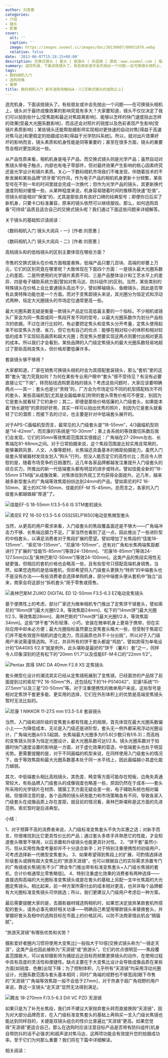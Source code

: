 ```yaml
---
author: 刘恩惠
categories:
- 介绍
- 镜头
- 影像
cover:
  alt: ''
  caption: ''
  image: https://images.soomal.cc/images/doc/20130607/00031876.webp
  relative: false
date: '2013-06-07T15:28:15+08:00'
description: 交换式镜头 | 套头 | 旅游头 | 天涯镜 | 源自：www.soomal.com | 版权：原创 |  平均/总评分：09.18/202
summary: 选完机身，下面该挑镜头了。有些朋友或许会先抛出一个问题――在可换镜头相机上，镜头对于最终成像效果的影响究竟有多大？大家要知道，镜头不仅仅决定了我们可以拍到些什么、能够以怎样的快门速度拍出怎样的效果，而且还会对照片的锐度以及色彩表现产生影响……
tags:
- 数码相机入门
- 选购攻略
- 推荐
title: 数码相机入门 新手选购攻略Q&A・八[交换式镜头的选购之上]
---
```


选完机身，下面该挑镜头了。有些朋友或许会先抛出一个问题――在可换镜头相机上，镜头对于最终成像效果的影响究竟有多大？大家要知道，镜头不仅仅决定了我们可以拍到些什么[受焦距和最近对焦距离影响]、能够以怎样的快门速度拍出怎样的效果[受最大光圈系数影响]，而且还会对照片的锐度以及色彩表现产生影响[受镜片素质影响]；某些镜头还能帮助摄影师实现相对更快速的自动对焦[得益于高速对焦马达]和更稳定的拍摄成功率[得益于光学防抖系统]。所以，就对出片效果好坏的影响而言，镜头素质和机身性能是同等重要的；甚至在很多方面，镜头的重要性会相对更加突出一些。

从产品性质来看，相机机身是电子产品，而交换式镜头则是光学产品；虽然自动对焦镜头带电子触点，内部也有电子零部件，但对最终效果产生影响的核心因素终究还是光学设计和镜片素质。关心一下数码相机市场我们不难发现，伴随着技术的不断发展和某些品牌“挤牙膏”的作风，作为电子产品的相机机身更新十分频繁，某些型号在不到一年的时间里就会完成一次换代；但作为光学产品的镜头，其更新换代速度则相对缓慢一些。从某种程度来说，机身容易随着时间的推移而快速“贬值”，但镜头却是相对“保值”的，尤其是那些具有良好口碑的经典型号；即便你日后买了新机身，只要卡口标准兼容，原来的镜头依然可以继续服役。那么，如何选购具备“可持续”品质且适合自己的交换式镜头呢？我们通过下面这些问题来详细解答。

关于镜头的基础知识请阅读：


《数码相机入门 镜头大阅兵・一》[作者:刘恩惠 ]

《数码相机入门 镜头大阅兵・二》[作者:刘恩惠 ]



高档镜头和的低档镜头的区别主要体现在哪些方面？

市售的交换式镜头在价格方面相差悬殊，低端产品只要几百块、高端的却要上万元，它们的区别究竟在哪里呢？大致体现在下面四个方面：一是镜头最大光圈系数上的差距、二是所使用的光学镜片素质不同、三是产品整体设计和工艺水平上的差异、四是电子辅助系统方面[譬如对焦马达、防抖组件]的区别。当然，某些类别的特殊镜头在价格上会比普通镜头高出不少，譬如移轴镜头、鱼眼镜头，因此是否带有此类特殊功能也是一个方面。而对于变焦距镜头来说，其光圈分为恒定式和浮动式两种，恒定大光圈镜头的市场定位通常更高一些。

最大光圈系数无疑是衡量一款镜头产品定位高低最主要的一个指标。不少相机或镜头厂家会为同一焦距或同一焦段开发不同的型号，以最大光圈系数作为划分产品档次的依据。不过在进行比较时，有必要把定焦头和变焦头分开考量，定焦头使用起来不如变焦头方便、省力，但它也有自己的优点：能够在相对较小的体积和相对较低的成本下实现较高画质和超大光圈；而变焦头想要实现这两点则要付出相对更高的成本。所以我们才会看到，某些品牌的入门级定焦镜头的最大光圈系数轻易地超过了那些高档变焦头，但价格却要低廉许多。

套装镜头够不够用？

大家都知道，厂家在销售可换镜头相机时会为其搭配套装镜头，那么“套机”里的这颗“套头”能力究竟如何？为何在某些专业用户眼中“套头”很不受待见？有没有必要直接让它“下岗”，转而贴钱选购更高档的镜头？考虑这些问题时，大家应该要明确两点――其一：套头也是分“贵贱”的，厂方会为市场定位不同的机型搭配档次不同的套头，某些高端机型[尤其是全画幅单反]附带的套头零售价格可不便宜，别因为它是套头就看轻了它的身价；其二，即便是那些价格低廉的入门级套头，如果能本着“扬长避短”的原则好好用，其实一样可以拍出优秀的照片，别因为它是套头就看轻了它的潜质；而接下去的讨论，也主要是针对中低端套头展开的。

对于APS-C画幅机型而言，最常见的入门级套头是“18-55mm”，4/3画幅机型则是“14-42mm”，而尼康的1系统是“10-30mm”；乘上各系统的等效裁切系数后我们会发现，它们的35mm等效焦距范围其实很接近：广角端在27-29mm左右、长焦端在81-88mm之间。对于日常拍摄来说，这个焦段范围是比较实用且常用的，能够兼顾风景、人文、人像等题材，长焦端还具备基本的微距拍摄能力。虽然入门级套头常被器材发烧友划入“狗头”行列，但没人能否定它的高性价比；而且令人欣慰的是，随着市场竞争的日趋激烈，近几年各家品牌都越发注重提升入门级套头的综合实力，所推出的新一代低端套头都有明显的进步或特点。譬如佳能全新的“18-55mm STM版”从成像效果、对焦体验到外观工艺均获得全面提升。近几年，越来越多新型套头的广角端等效焦距纷纷达到24mm的产品，譬如索尼的PZ 16-50mm、富士的XC16-50mm、佳能的EF-M 15-45mm。总而言之，各家的入门级套头都越做越“厚道”了。

![佳能EF-S 18-55mm f/3.5-5.6 IS STM套机镜头](https://images.soomal.cc/images/doc/20130607/00031877.webp)




![索尼E PZ 16-50 f/3.5-5.6 OSS[SELP1650]电动变焦微型套头](https://images.soomal.cc/images/doc/20130607/00031878.webp)





当然，从更高的用户需求来看，入门级套头的焦段覆盖面还是不够大――广角端冲击力不够、长焦端远摄力不足。厂家当然也看到了这一点，因此推出了一些进阶型的中档套头，以满足消费者对于焦段扩展的愿望。譬如增加了长焦段的“佳能18-135mm”、“索尼18-135mm”、“尼康18-105mm”，还有对广角和长焦两端焦距都进行了扩展的“佳能15-85mm”[等效24-136mm]、“尼康16-85mm”[等效24-127.5mm]以及“奥林巴斯12-50mm”[等效24-100mm]。这类产品的焦段实用性无疑更强，但相应的套机价格也会略高一些，且有些型号只搭配高端机身销售。当然，如果您选购的是低端套机，但却希望将入门级套头更换为“特供”的中端套头也不是没有办法――有些消费者会选择单购机身，部分中端套头便从套机中“独立”出来，商家会将这部分“拆机套头”用于零售或搭售。

![奥林巴斯M.ZUIKO DIGITAL ED 12-50mm F3.5-6.3 EZ电动变焦镜头](https://images.soomal.cc/images/doc/20111218/00015532.webp)





基于便携性上的考虑，部分厂家还为微单相机专门推出了定焦饼干镜套头，譬如索尼的“16mm饼”[最大光圈f/2.8，等效焦距24mm]、松下的“14mm饼”[最大光圈f/2.5，等效焦距28mm]、奥林巴斯的“17mm饼”[最大光圈f/2.8，等效焦距34mm]。这些“饼干套”外形轻薄、小巧，安装在微单机身上更易于携带，但在实际应用中却未必方便；最大光圈指标虽然要比变焦套头略大一些，但受制于焦距它们并不能有效提升相机的虚化能力，而且画质也并不十分出挑”，所以对于入门级用户来说需谨慎选购。不过，并非所有的饼干套头都是“鸡肋”，譬如宾得为单电设计的“DA40XS f/2.8”就是例外，此头堪称是最好的”饼干（薯片）套“之一，同样令人印象深刻的还有松下的“20mm f/1.7”以及佳能EF-M卡口的“22mm f/2”。

![Pentax 宾得 SMC DA 40mm F2.8 XS 定焦镜头](https://images.soomal.cc/images/doc/20120911/00022716.webp)





套头微型化设计的潮流其实已经从定焦镜拓展到了变焦镜，已经面世的产品除了前面提到过的索尼“PZ 16-50mm”外，还包括松下的“H-PS14042”、尼康1系统“11-27.5mm”以及三星“20-50mm”等。对于注重便携性的微单用户来说，这些型号是相对定焦饼干套更多能、更实用的选择，它们在外形体积上的优势是高端变焦镜头暂时无法比拟的。

![尼康 1 NIKKOR 11-27.5 mm f/3.5-5.6 套装镜头](https://images.soomal.cc/images/doc/20130607/00031879.webp)





当然，入门级和进阶级的变焦套头都有性能上的局限，首先体现在最大光圈系数偏小上――为降低成本，无论是入门级还是进阶型，套头无一例外都采用浮动光圈设计，广角端光圈从f/3.5起跳、长焦端最大光圈多为f/5.6[少数只有f/6.3]；而高档的变焦镜头则多为恒定光圈设计，最大光圈系数可达f/2.8。镜头光圈系数对于拍摄时快门速度设置的影响是一方面，对于虚化效果的营造，中低端套头也处于明显劣势。更需要提醒的是，对于不同画幅的机型来说，在同样使用入门级套头的情况下，由于等效焦距和最大光圈系数基本处于同一水平线上，因此画幅越小其虚化能力越弱。

其次，中低端套头相比高档镜头，其色差、畸变等方面可能存在短板，边角失真通常较大，有些品牌入门级套头的成像锐度也略差一些，原因仍然在于成本――套头所采用的光学镜片在材质、镀膜工艺方面无疑会差一些，电子辅助系统也相对偏弱。但值得注意的是，各个品牌的镜头研发能力和市场策略各有不同，导致各家入门级套头在成像品质上存在差距，就目前的情况看，奥林巴斯堪称是这方面的先进范例，索尼暂时是后进典型。

小结：


1、对于预算不高的消费者来说，入门级标准变焦套头不失为实惠之选；对新手而言，你很难找到比它更具性价比的产品；通过套头多练手并熟悉它的性能，才会知道套头哪里不够用，以后添置和升级镜头也能更具针对性。
2、“饼干套”虽然小巧，但从实用性角度考量却并不十分适合新手；对于特别注重便携性的初级用户，可考虑选择新一代微型变焦套头。
3、如果希望得到焦段上的扩展，可酌情选择进阶级套头或拥有超大变焦比的“旅游天涯镜”，也可以根据自己的实际需求添置专门的广角镜或长焦镜[有不少厂牌会专门推出带有标准变焦套头+入门级长焦镜的套机，合计价格通常比零售略低]。
4、特别注重虚化效果的消费者有两种选择――直接选购高端的大光圈标准变焦镜头或是在套头的基础上另配一支中长焦距的大光圈定焦镜头。相比起来，前一种方案所需付出的成本相对更高，也并非每个品牌都有大光圈标准变焦镜头可供挑选；所以，我们更建议入门级用户考虑后一种方案。


最后需要提醒大家的是，去摄影器材城选购相机时，如果您决定放弃某款套机所搭配的套头，请务必事先做好相关功课――明确自己希望用哪款镜头来替换套头，并掌握好套头及相中的选购目标在市面上的价格区间，以防不法商家借此机会“搞猫腻”。

“旅游天涯镜”有哪些优势和劣势？

摄影爱好者圈内习惯将使用大变焦比[一般指大于10倍]交换式镜头称为“一镜走天涯”，这类产品也因此被称为“天涯镜”或“旅游头”。它们的优点很明显――焦段覆盖范围极大，可以省却摄影师为捕捉远近目标而频繁更换镜头的动作，在使用过程中具有高度的灵活性和便捷性。缺点主要在于大变焦比设计会导致成像品质在某些方面[如锐度、色散]出现下降；为了控制体积，几乎所有“天涯镜”均采用浮动光圈设计，光圈系数范围与套头基本相同；同时广角端的视野也不够宽阔[眼下市售的“天涯镜”广角端等效焦距一般不会低于27mm]，对于热衷于超广角视野的用户来说，靠这一支镜头“走天涯”显然无法得到满足。

![腾龙 18-270mm F/3.5-6.3 DiII VC PZD 天涯镜](https://images.soomal.cc/images/doc/20130607/00031880.webp)





如果只是为了补充长焦段，我们并不建议大家抛弃套头转而直接换购“天涯镜”，因为对大部分品牌而言，在入门级标准变焦套头的基础上再购买一支入门级长焦镜也能达到同样目的，关键是双镜头组合的性价比普遍比“天涯镜”更高。如果您觉得“天涯镜”更适合自己，那么在选购时应该注意目标产品是否带有防抖组件[机身自带防抖的话不必强求]和超声波对焦马达，这两项功能会有效提升您的拍摄成功率。至于它们为何那么重要？我们将在下篇中详细解读。

相关阅读：